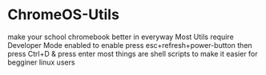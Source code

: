 # ChromeOS-Utils
make your school chromebook better in everyway
Most Utils require Developer Mode enabled
to enable press esc+refresh+power-button then press Ctrl+D & press enter
most things are shell scripts to make it easier for begginer linux users
